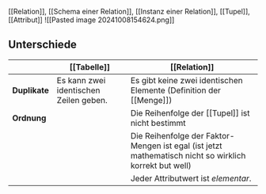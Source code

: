 [[Relation]], [[Schema einer Relation]], [[Instanz einer Relation]], [[Tupel]], [[Attribut]]
![[Pasted image 20241008154624.png]]


## Unterschiede

|               | [[Tabelle]]                            | [[Relation]]                                                                                           |
| ------------- | -------------------------------------- | ------------------------------------------------------------------------------------------------------ |
| **Duplikate** | Es kann zwei identischen Zeilen geben. | Es gibt keine zwei identischen Elemente (Definition der [[Menge]])                                     |
| **Ordnung**   |                                        | Die Reihenfolge der [[Tupel]] ist nicht bestimmt                                                       |
|               |                                        | Die Reihenfolge der Faktor-Mengen ist egal (ist jetzt mathematisch nicht so wirklich korrekt but well) |
|               |                                        | Jeder Attributwert ist _elementar_.                                                                    |
